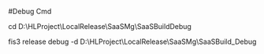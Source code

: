 #Debug Cmd

cd D:\HLProject\LocalRelease\SaaSMg\SaaSBuildDebug

fis3 release debug -d D:\HLProject\LocalRelease\SaaSMg\SaaSBuild_Debug

